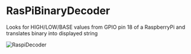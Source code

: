 RasPiBinaryDecoder
==================

Looks for HIGH/LOW/BASE values from GPIO pin 18 of a RaspberryPi and translates binary into displayed string

![RaspiDecoder](http://gipper.github.com/RaspiBinaryDecoder/images/RaspiDecoder.png)